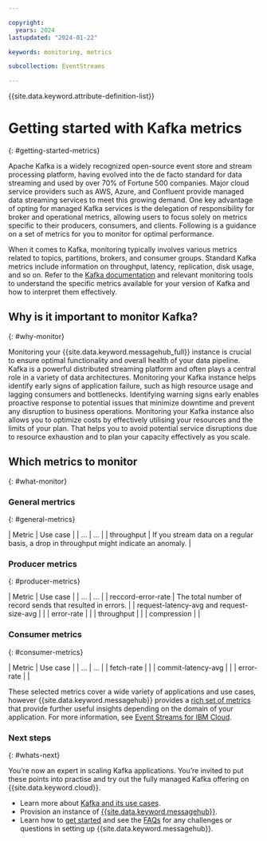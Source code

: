 ```yaml
---

copyright:
  years: 2024
lastupdated: "2024-01-22"

keywords: monitoring, metrics

subcollection: EventStreams

---
```


{{site.data.keyword.attribute-definition-list}}

# Getting started with Kafka metrics
{: #getting-started-metrics}

Apache Kafka is a widely recognized open-source event store and stream processing platform, having evolved into the de facto standard for data streaming and used by over 70% of Fortune 500 companies. Major cloud service providers such as AWS, Azure, and Confluent provide managed data streaming services to meet this growing demand. One key advantage of opting for managed Kafka services is the delegation of responsibility for broker and operational metrics, allowing users to focus solely on metrics specific to their producers, consumers, and clients. Following is a guidance on a set of metrics for you to monitor for optimal performance.

When it comes to Kafka, monitoring typically involves various metrics related to topics, partitions, brokers, and consumer groups. Standard Kafka metrics include information on throughput, latency, replication, disk usage, and so on. Refer to the [Kafka documentation](https://kafka.apache.org/documentation/) and relevant monitoring tools to understand the specific metrics available for your version of Kafka and how to interpret them effectively.

## Why is it important to monitor Kafka?
{: #why-monitor}

Monitoring your {{site.data.keyword.messagehub_full}} instance is crucial to ensure optimal functionality and overall health of your data pipeline. Kafka is a powerful distributed streaming platform and often plays a central role in a variety of data architectures. Monitoring your Kafka instance helps identify early signs of application failure, such as high resource usage and lagging consumers and bottlenecks. Identifying warning signs early enables proactive response to potential issues that minimize downtime and prevent any disruption to business operations. Monitoring your Kafka instance also allows you to optimize costs by effectively utilising your resources and the limits of your plan. That helps you to avoid potential service disruptions due to resource exhaustion and to plan your capacity effectively as you scale.

## Which metrics to monitor
{: #what-monitor}

### General mertrics
{: #general-metrics}

| Metric | Use case |
| ... | ... |
| throughput | If you stream data on a regular basis, a drop in throughput might indicate an anomaly. |

### Producer metrics
{: #producer-metrics}

| Metric | Use case |
| ... | ... |
| reccord-error-rate | The total number of record sends that resulted in errors. |
| request-latency-avg and request-size-avg |  |
| error-rate |  |
| throughput |  |
| compression |  |

### Consumer metrics
{: #consumer-metrics}

| Metric | Use case |
| ... | ... |
| fetch-rate |  |
| commit-latency-avg |  |
| error-rate |  |

These selected metrics cover a wide variety of applications and use cases, however {{site.data.keyword.messagehub}} provides a [rich set of metrics](/docs/EventStreams?topic=EventStreams-metrics) that provide further useful insights depending on the domain of your application. For more information, see [Event Streams for IBM Cloud](/docs/EventStreams?topic=EventStreams-about).

### Next steps
{: #whats-next}

You’re now an expert in scaling Kafka applications. You’re invited to put these points into practise and try out the fully managed Kafka offering on {{site.data.keyword.cloud}}.

- Learn more about [Kafka and its use cases](/docs/EventStreams?topic=EventStreams-use_cases).
- Provision an instance of [{{site.data.keyword.messagehub}}](https://www.ibm.com/products/event-streams).
- Learn how to [get started](/docs/EventStreams?topic=EventStreams-getting-started) and see the [FAQs](/docs/EventStreams?topic=EventStreams-faqs) for any challenges or questions in setting up {{site.data.keyword.messagehub}}.
